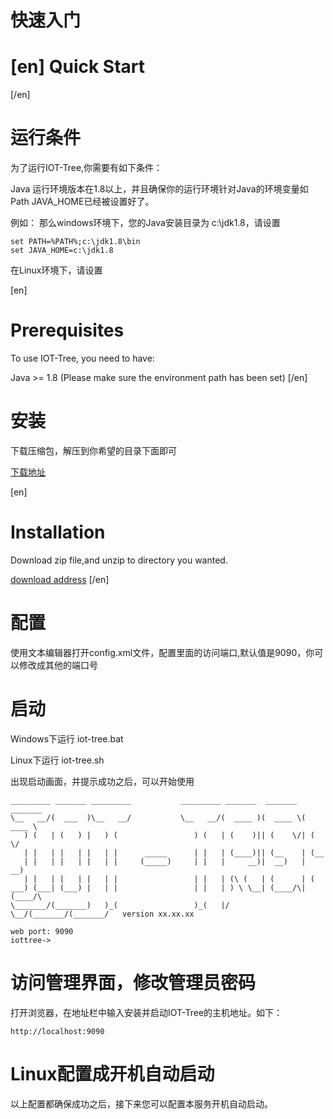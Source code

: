 
快速入门
====

[en]
 Quick Start
 ==
[/en]

# 运行条件

为了运行IOT-Tree,你需要有如下条件：

Java 运行环境版本在1.8以上，并且确保你的运行环境针对Java的环境变量如Path JAVA_HOME已经被设置好了。

例如：
那么windows环境下，您的Java安装目录为 c:\jdk1.8，请设置
```
set PATH=%PATH%;c:\jdk1.8\bin
set JAVA_HOME=c:\jdk1.8
```

在Linux环境下，请设置


[en]
# Prerequisites
To use IOT-Tree, you need to have:

Java >= 1.8 (Please make sure the environment path has been set)
[/en]

# 安装

下载压缩包，解压到你希望的目录下面即可

<a href="http://121.40.64.41/iottree/" target="_blank">下载地址</a>

[en]
# Installation

Download zip file,and unzip to directory you wanted.

<a href="http://121.40.64.41/iottree/" target="_blank">download address</a>
[/en]


# 配置

使用文本编辑器打开config.xml文件，配置里面的访问端口,默认值是9090，你可以修改成其他的端口号

# 启动

Windows下运行 iot-tree.bat

Linux下运行 iot-tree.sh

出现启动画面，并提示成功之后，可以开始使用

```
_________ _______ _________           _________ _______  _______  _______
\__   __/(  ___  )\__   __/           \__   __/(  ____ )(  ____ \(  ____ \
   ) (   | (   ) |   ) (                 ) (   | (    )|| (    \/| (    \/
   | |   | |   | |   | |      _____      | |   | (____)|| (__    | (__
   | |   | |   | |   | |     (_____)     | |   |     __)|  __)   |  __)
   | |   | |   | |   | |                 | |   | (\ (   | (      | (
___) (___| (___) |   | |                 | |   | ) \ \__| (____/\| (____/\
\_______/(_______)   )_(                 )_(   |/   \__/(_______/(_______/   version xx.xx.xx

web port: 9090
iottree->
```

# 访问管理界面，修改管理员密码
打开浏览器，在地址栏中输入安装并启动IOT-Tree的主机地址。如下： 
```
http://localhost:9090
```

# Linux配置成开机自动启动
以上配置都确保成功之后，接下来您可以配置本服务开机自动启动。



